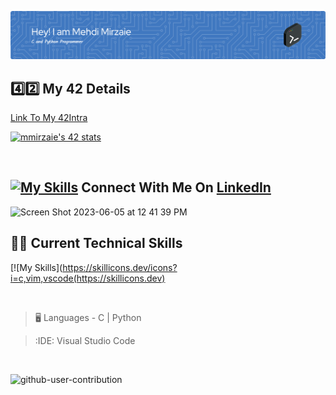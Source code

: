 ![Header](https://github.com/MehdiMirzaie2/images/blob/master/github-header-image.png)
<br>

## 4️⃣2️⃣ My 42 Details

[Link To My 42Intra](https://profile.intra.42.fr/users/mmirzaie)

<!-- [![prossi's 42 stats](https://badge.mediaplus.ma/darkblue/prossi?1337Badge=off&UM6P=off)](https://github.com/oakoudad/badge42) -->

[![mmirzaie's 42 stats](https://badge.mediaplus.ma/darkblue/mmirzaie?1337Badge=off&UM6P=off)](https://github.com/oakoudad/badge42)

<br>

## [![My Skills](https://skillicons.dev/icons?i=linkedin)](https://www.linkedin.com/in/pasqualerossi1/) Connect With Me On [LinkedIn](https://www.linkedin.com/in/pasqualerossi1/)

<img width="796" alt="Screen Shot 2023-06-05 at 12 41 39 PM" src="https://github.com/pasqualerossi/pasqualerossi/assets/58959408/8bccf580-d9e2-49ec-88b4-d0e95e144031">

## 🧑‍💻 Current Technical Skills

[![My Skills](https://skillicons.dev/icons?i=c,vim,vscode(https://skillicons.dev)

<br>

> :desktop_computer:  Languages - C | Python

> :IDE:  Visual Studio Code

<br>

![github-user-contribution](https://user-images.githubusercontent.com/58959408/157782696-8bc9ca49-ca61-4ab5-8b83-49c4e76c1a8f.svg)
